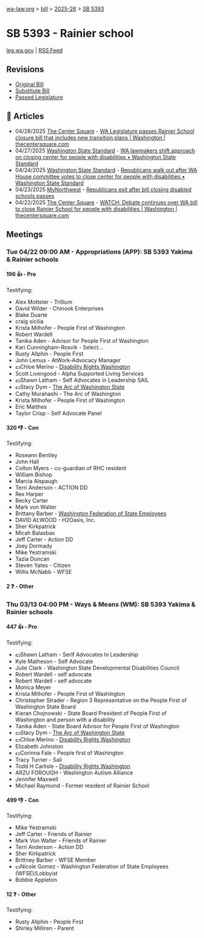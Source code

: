 [wa-law.org](/) > [bill](/bill/) > [2025-26](/bill/2025-26/) > [SB 5393](/bill/2025-26/sb/5393/)

# SB 5393 - Rainier school
[leg.wa.gov](https://app.leg.wa.gov/billsummary?BillNumber=5393&Year=2025&Initiative=false) | [RSS Feed](./rss.xml)

## Revisions
* [Original Bill](1/)
* [Substitute Bill](S/)
* [Passed Legislature](S.PL/)

## 📰 Articles
* 04/28/2025 [The Center Square](/org/the_center_square/) - [WA Legislature passes Rainier School closure bill that includes new transition plans | Washington | thecentersquare.com](https://www.thecentersquare.com/washington/article_963049b7-b44c-47f4-8c5b-f5761f0da729.html#:~:text=Senate%20Bill%205393)
* 04/27/2025 [Washington State Standard](/org/washington_state_standard/) - [WA lawmakers shift approach on closing center for people with disabilities • Washington State Standard](https://washingtonstatestandard.com/2025/04/27/wa-lawmakers-shift-approach-on-closing-center-for-people-with-disabilities/#:~:text=Senate%20Bill%205393)
* 04/24/2025 [Washington State Standard](/org/washington_state_standard/) - [Republicans walk out after WA House committee votes to close center for people with disabilities • Washington State Standard](https://washingtonstatestandard.com/2025/04/23/republicans-walk-out-after-wa-house-committee-votes-to-close-center-for-people-with-disabilities/#:~:text=Senate%20Bill%205393)
* 04/23/2025 [MyNorthwest](/org/mynorthwest/) - [Republicans exit after bill closing disabled schools passes](https://mynorthwest.com/mynorthwest-politics/republicans-walk-out/4079296#:~:text=Senate%20Bill%205393)
* 04/22/2025 [The Center Square](/org/the_center_square/) - [WATCH: Debate continues over WA bill to close Rainier School for people with disabilities | Washington | thecentersquare.com](https://www.thecentersquare.com/washington/article_4db1c3ea-75d1-4f07-8692-081a3693c949.html#:~:text=Substitute%20Senate%20Bill%205393)

## Meetings
### Tue 04/22 09:00 AM - Appropriations (APP): SB 5393 Yakima & Rainier schools
#### 196 👍 - Pro
Testifying:
* Alex Motteler - Trillium
* David Wilder - Chinook Enterprises
* Blake Duarte
* craig sicilia
* Krista Milhofer - People First of Washington
* Robert Wardell
* Tanika Aden - Advisor for People First of Washington
* Kari Cunningham-Rosvik - Select...
* Rusty Allphin - People First
* John Lemus - AtWork-Advocacy Manager
* 💵Chloe Merino - [Disability Rights Washington](/org/disability_rights_washington/)
* Scott Livengood - Alpha Supported Living Services
* 💵Shawn Latham - Self Advocates in Leadership SAIL
* 💵Stacy Dym - [The Arc of Washington State](/org/the_arc_of_washington_state/)
* Cathy Murahashi - The Arc of Washington
* Krista Milhofer - People First of Washington
* Eric Matthes
* Taylor Crisp - Self Advocate Panel

#### 320 👎 - Con
Testifying:
* Roseann Bentley
* John Hall
* Colton Myers - co-guardian of RHC resident
* William Bishop
* Marcia Alspaugh
* Terri Anderson - ACTION DD
* Rex Harper
* Becky Carter
* Mark von Walter
* Brittany Barber - [Washington Federation of State Employees](/org/washington_federation_of_state_employees/)
* DAVID ALWOOD - H2Oasis, Inc.
* Sher Kirkpatrick
* Micah Balasbas
* Jeff Carter - Action DD
* Joey Dormady
* Mike Yestramski
* Tazia Duncan
* Steven Yates - Citizen
* Willis McNabb - WFSE

#### 2 ❓ - Other

### Thu 03/13 04:00 PM - Ways & Means (WM): SB 5393 Yakima & Rainier schools
#### 447 👍 - Pro
Testifying:
* 💵Shawn Latham - Serlf Advocates In Leadership
* Kyle Matheson - Self Advocate
* Julie Clark - Washington State Developmental Disabilities Council
* Robert Wardell - self advocate
* Robert Wardell - self advocate
* Monica Meyer
* Krista Milhofer - People First of Washington
* Christopher Strader - Region 3 Representative on the People First of Washington State Board
* Kieran Chojnowski - State Board President of People First of Washington and person with a disability
* Tanika Aden - State Board Advisor for People First of Washington
* 💵Stacy Dym - [The Arc of Washington State](/org/the_arc_of_washington_state/)
* 💵Chloe Merino - [Disability Rights Washington](/org/disability_rights_washington/)
* Elizabeth Johnston
* 💵Corinna Fale - People first of Washington
* Tracy Turner - Sail
* Todd H Carlisle - [Disability Rights Washington](/org/disability_rights_washington/)
* ARZU FOROUGH - Washington Autism Alliance
* Jennifer Maxwell
* Michael Raymond - Former resident of Rainier School

#### 499 👎 - Con
Testifying:
* Mike Yestramski
* Jeff Carter - Friends of Rainier
* Mark Von Walter - Friends of Rainier
* Terri Anderson - Action DD
* Sher Kirkpatrick
* Brittney Barber - WFSE Member
* 💵Nicole Gomez - Washington Federation of State Employees (WFSE)/Lobbyist
* Bobbie Appleton

#### 12 ❓ - Other
Testifying:
* Rusty Allphin - People First
* Shirley Milliren - Parent
